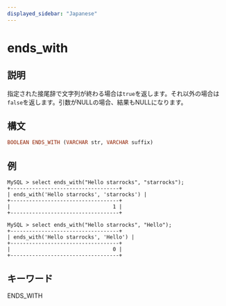 ```yaml
---
displayed_sidebar: "Japanese"
---
```


# ends_with

## 説明

指定された接尾辞で文字列が終わる場合は`true`を返します。それ以外の場合は`false`を返します。引数がNULLの場合、結果もNULLになります。

## 構文

```Haskell
BOOLEAN ENDS_WITH (VARCHAR str, VARCHAR suffix)
```

## 例

```Plain Text
MySQL > select ends_with("Hello starrocks", "starrocks");
+-----------------------------------+
| ends_with('Hello starrocks', 'starrocks') |
+-----------------------------------+
|                                 1 |
+-----------------------------------+

MySQL > select ends_with("Hello starrocks", "Hello");
+-----------------------------------+
| ends_with('Hello starrocks', 'Hello') |
+-----------------------------------+
|                                 0 |
+-----------------------------------+
```

## キーワード

ENDS_WITH
